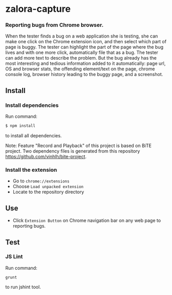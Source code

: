 # zalora-capture

### Reporting bugs from Chrome browser.

When the tester finds a bug on a web application she is testing, she can make one click on the Chrome extension icon, and then select which part of page is buggy. The tester can highlight the part of the page where the bug lives and with one more click, automatically file that as a bug. The tester can add more text to describe the problem. But the bug already has the most interesting and tedious information added to it automatically: page url, OS and browser stats, the offending element/text on the page, chrome console log, browser history leading to the buggy page, and a screenshot. 

## Install
### Install dependencies
Run command:
```sh
$ npm install
``` 
to install all dependencies.

Note: Feature "Record and Playback" of this project is based on BiTE project.
Two dependency files is generated from this repository https://github.com/vinhlh/bite-project.

### Install the extension

- Go to `chrome://extensions`
- Choose `Load unpacked extension`
- Locate to the repository directory

## Use

- Click `Extension Button` on Chrome navigation bar on any web page to reporting bugs.

## Test
### JS Lint
Run command:
``` 
grunt
```

to run jshint tool.
